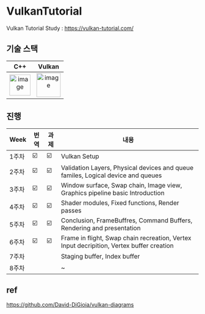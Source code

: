 # VulkanTutorial

Vulkan Tutorial Study : https://vulkan-tutorial.com/


## 기술 스택

| C++ | Vulkan |
| :--------: | :--------: |
|   <img width="55" alt="image" src="https://user-images.githubusercontent.com/16304843/182135521-cddfa5b4-48a0-4209-9e44-1f418befe6e1.png">    |   <img width="63" alt="image" src="https://user-images.githubusercontent.com/16304843/182135372-d2c89312-2ac1-4ccd-b13c-4f78ecd3203e.png">    |


## 진행

| Week | 번역 | 과제 |내용 |
| ------ | -- | -- |----------- |
| 1주차 | ☑️ | ☑️ | Vulkan Setup |
| 2주차 | ☑️ | ☑️ | Validation Layers, Physical devices and queue familes, Logical device and queues |
| 3주차 | ☑️ | ☑️ | Window surface, Swap chain, Image view, Graphics pipeline basic Introduction |
| 4주차 | ☑️ | ☑️ | Shader modules, Fixed functions, Render passes |
| 5주차 | ☑️ | ☑️ | Conclusion, FrameBuffres, Command Buffers, Rendering and presentation |
| 6주차 | ☑️ | ☑️ | Frame in flight, Swap chain recreation, Vertex Input decripition, Vertex buffer creation |
| 7주차 |  |  | Staging buffer, Index buffer |
| 8주차 |  |  | ~ |



## ref

https://github.com/David-DiGioia/vulkan-diagrams
